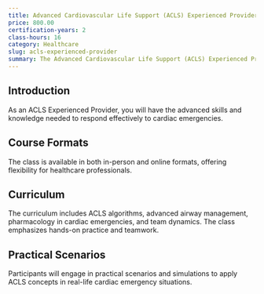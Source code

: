 ```yaml
---
title: Advanced Cardiovascular Life Support (ACLS) Experienced Provider
price: 800.00
certification-years: 2
class-hours: 16
category: Healthcare
slug: acls-experienced-provider
summary: The Advanced Cardiovascular Life Support (ACLS) Experienced Provider certification is designed for healthcare professionals who require advanced training in cardiac life support. This class focuses on ACLS algorithms, advanced airway management, and team dynamics in cardiac emergencies.
---
```


## Introduction

As an ACLS Experienced Provider, you will have the advanced skills and knowledge needed to respond effectively to cardiac emergencies.

## Course Formats

The class is available in both in-person and online formats, offering flexibility for healthcare professionals.

## Curriculum

The curriculum includes ACLS algorithms, advanced airway management, pharmacology in cardiac emergencies, and team dynamics. The class emphasizes hands-on practice and teamwork.

## Practical Scenarios

Participants will engage in practical scenarios and simulations to apply ACLS concepts in real-life cardiac emergency situations.

